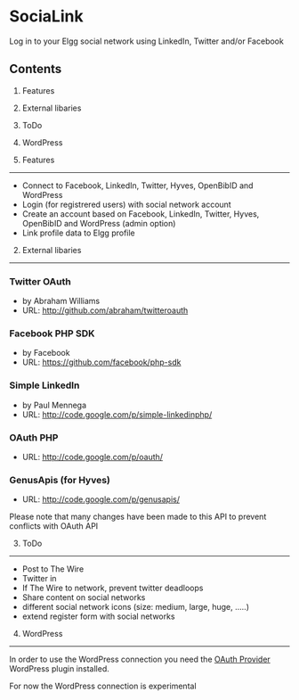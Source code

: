 SociaLink
=========

Log in to your Elgg social network using LinkedIn, Twitter and/or Facebook

Contents
--------

1. Features
2. External libaries
3. ToDo
4. WordPress

1. Features
-----------

- Connect to Facebook, LinkedIn, Twitter, Hyves, OpenBibID and WordPress
- Login (for registrered users) with social network account
- Create an account based on Facebook, LinkedIn, Twitter, Hyves, OpenBibID and WordPress (admin option)
- Link profile data to Elgg profile

2. External libaries
--------------------

### Twitter OAuth

- by Abraham Williams
- URL: http://github.com/abraham/twitteroauth

### Facebook PHP SDK

- by Facebook
- URL: https://github.com/facebook/php-sdk

### Simple LinkedIn

- by Paul Mennega
- URL: http://code.google.com/p/simple-linkedinphp/

### OAuth PHP

- URL: http://code.google.com/p/oauth/

### GenusApis (for Hyves)

- URL: http://code.google.com/p/genusapis/

Please note that many changes have been made to this API to prevent conflicts with OAuth API

3. ToDo
-------

- Post to The Wire
- Twitter in
- If The Wire to network, prevent twitter deadloops
- Share content on social networks
- different social network icons (size: medium, large, huge, .....)
- extend register form with social networks

4. WordPress
------------

In order to use the WordPress connection you need the [OAuth Provider](http://wordpress.org/extend/plugins/oauth-provider/) WordPress plugin installed.

For now the WordPress connection is experimental
